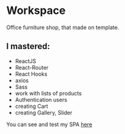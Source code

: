 # Workspace
Office furniture shop, that made on template.

## I mastered:
  * ReactJS
  * React-Router
  * React Hooks
  * axios
  * Sass
  * work with lists of products
  * Authentication users
  * creating Cart
  * creating Gallery, Slider

You can see and test my SPA [here](https://workplace-984ae.web.app/)
